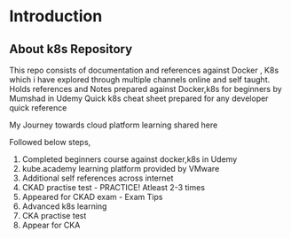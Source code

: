 # Introduction

## About k8s Repository

This repo consists of documentation and references against Docker , K8s which i have explored through multiple channels online and self taught.
Holds references and Notes prepared against Docker,k8s for beginners by Mumshad in Udemy
Quick k8s cheat sheet prepared for any developer quick reference

My Journey towards cloud platform learning shared here

Followed below steps,

1. Completed beginners course against docker,k8s in Udemy
2. kube.academy learning platform provided by VMware
3. Additional self references across internet
4. CKAD practise test - PRACTICE! Atleast 2-3 times
5. Appeared for CKAD exam - Exam Tips 
6. Advanced k8s learning 
7. CKA practise test
8. Appear for CKA

